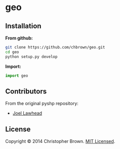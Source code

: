 # geo

## Installation

**From github:**

```sh
git clone https://github.com/chbrown/geo.git
cd geo
python setup.py develop
```

**Import:**

```python
import geo
```

## Contributors

From the original pyshp repository:

* [Joel Lawhead](mailto:jlawhead@geospatialpython.com)


## License

Copyright © 2014 Christopher Brown. [MIT Licensed](LICENSE).

